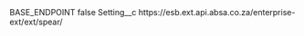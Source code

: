 <?xml version="1.0" encoding="UTF-8"?>
<CustomMetadata xmlns="http://soap.sforce.com/2006/04/metadata" xmlns:xsi="http://www.w3.org/2001/XMLSchema-instance" xmlns:xsd="http://www.w3.org/2001/XMLSchema">
    <label>BASE_ENDPOINT</label>
    <protected>false</protected>
    <values>
        <field>Setting__c</field>
        <value xsi:type="xsd:string">https://esb.ext.api.absa.co.za/enterprise-ext/ext/spear/</value>
    </values>
</CustomMetadata>
